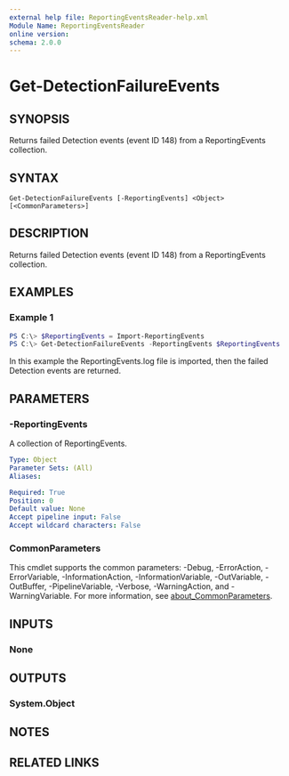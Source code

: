 ```yaml
---
external help file: ReportingEventsReader-help.xml
Module Name: ReportingEventsReader
online version:
schema: 2.0.0
---
```


# Get-DetectionFailureEvents

## SYNOPSIS
Returns failed Detection events (event ID 148) from a ReportingEvents 
collection.

## SYNTAX

```
Get-DetectionFailureEvents [-ReportingEvents] <Object> [<CommonParameters>]
```

## DESCRIPTION
Returns failed Detection events (event ID 148) from a ReportingEvents 
collection.

## EXAMPLES

### Example 1
```powershell
PS C:\> $ReportingEvents = Import-ReportingEvents
PS C:\> Get-DetectionFailureEvents -ReportingEvents $ReportingEvents
```

In this example the ReportingEvents.log file is imported, then the failed 
Detection events are returned.

## PARAMETERS

### -ReportingEvents
A collection of ReportingEvents.

```yaml
Type: Object
Parameter Sets: (All)
Aliases:

Required: True
Position: 0
Default value: None
Accept pipeline input: False
Accept wildcard characters: False
```

### CommonParameters
This cmdlet supports the common parameters: -Debug, -ErrorAction, -ErrorVariable, -InformationAction, -InformationVariable, -OutVariable, -OutBuffer, -PipelineVariable, -Verbose, -WarningAction, and -WarningVariable. For more information, see [about_CommonParameters](http://go.microsoft.com/fwlink/?LinkID=113216).

## INPUTS

### None

## OUTPUTS

### System.Object
## NOTES

## RELATED LINKS
